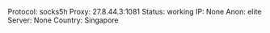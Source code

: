 Protocol: socks5h
Proxy: 27.8.44.3:1081
Status: working
IP: None
Anon: elite
Server: None
Country: Singapore

